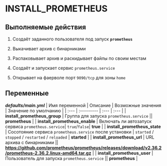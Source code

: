 # INSTALL_PROMETHEUS

## Выполняемые действия
1. Создаёт заданного пользователя под запуск **`prometheus`**

2. Выкачивает архив с бинарниками

3. Распаковывает архив и раскидывает файлы по своим местам

4. Создаёт и запускает сервис `prometheus.service`

5. Открывает на фаерволе порт `9090/tcp` для зоны `home`

## Переменные

***defaults/main.yml***
| Имя переменной | Описание | Возможные значения | Значение по умолчанию |
| :--- | :--------- | :--- | :--- |
| **install_prometheus_group** | Группа для запуска `prometheus.service` || **prometheus** |
| **install_prometheus_enable** | Включать ли автозапуск сервиса `prometheus.service`| `true`/`false`| **true** |
| **install_prometheus_state** | Сосотояние сервиса `prometheus.service` после установки | `started` / `stopped` / `restarted` / `reloaded` | **started** |
| **install_prometheus_url** | URL архива с бинарниками || **https://github.com/prometheus/prometheus/releases/download/v2.36.2/prometheus-2.36.2.linux-amd64.tar.gz** |
| **install_prometheus_user** | Пользователь для запуска `prometheus.service` || **prometheus** |
